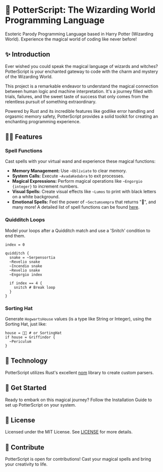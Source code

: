 # 🧙 PotterScript: The Wizarding World Programming Language
Esoteric Parody Programming Language based in Harry Potter (Wizarding World). Experience the magical world of coding like never before!

## ✨ Introduction
Ever wished you could speak the magical language of wizards and witches? PotterScript is your enchanted gateway to code with the charm and mystery of the Wizarding World.

This project is a remarkable endeavor to understand the magical connection between human logic and machine interpretation. It's a journey filled with trials, failures, and the sweet taste of success that only comes from the relentless pursuit of something extraordinary.

Powered by Rust and its incredible features like godlike error handling and orgasmic memory safety, PotterScript provides a solid toolkit for creating an enchanting programming experience.

## 🧙‍♂️ Features
### Spell Functions
Cast spells with your virtual wand and experience these magical functions:

- **Memory Management:** Use `~Obliviate` to clear memory.
- **System Calls:** Execute `~AvadaKedabra` to exit processes.
- **Magical Expressions:** Perform magical operations like `~Engorgio {integer}` to increment numbers.
- **Visual Spells:** Create visual effects like `~Lumos` to print with black letters on a white background.
- **Emotional Spells:** Feel the power of `~Sectumsempra` that returns "🐍", and many more!
A detailed list of spell functions can be found [here](src/parser.rs#L150).

### Quidditch Loops
Model your loops after a Quidditch match and use a 'Snitch' condition to end them. 

```potter
index = 0

quidditch {
  snake = ~Serpensortia
  ~Revelio snake
  ~Incendio snake
  ~Revelio snake
  ~Engorgio index

  if index == 4 {
    snitch # Break loop
  }
}
```

### Sorting Hat
Generate `HogwartsHouse` values (is a type like String or Integer), using the Sorting Hat, just like:

```potter
house = 🎩✨ # or SortingHat
if house = Griffindor {
  ~Periculum
}
```

## 🧰 Technology
PotterScript utilizes Rust's excellent [nom](https://github.com/rust-bakery/nom) library to create custom parsers.

## 🚀 Get Started
Ready to embark on this magical journey? Follow the Installation Guide to set up PotterScript on your system.

## 📜 License
Licensed under the MIT License. See [LICENSE](LICENSE.md) for more details.

## 🌟 Contribute
PotterScript is open for contributions! Cast your magical spells and bring your creativity to life.

